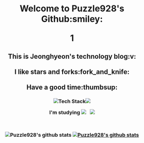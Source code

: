 <h1 align='center'> Welcome to Puzzle928's Github:smiley: </p>1
<h2 align='center'>This is Jeonghyeon's technology blog:v:<br><br>I like stars and forks:fork_and_knife:<br><br>Have a good time:thumbsup:</p>
<p align='center'>
<h3 align='center'><img src="https://img.shields.io/badge/github-181717?style=flat-square&logo=github&logoColor=white"/>Tech Stack<img src="https://img.shields.io/badge/github-181717?style=flat-square&logo=github&logoColor=white"/></p>
I'm studying <img src="https://img.shields.io/badge/Python-3776AB?style=flat-square&logo=Python&logoColor=white"/></a> &nbsp; <img src="https://img.shields.io/badge/Oracle DB-F80000?style=flat-square&logo=Oracle&logoColor=white"/></a></p><br>

![Puzzle928's github stats](https://github-readme-stats.vercel.app/api?username=Puzzle928&show_icons=true)
[![Puzzle928's github stats](https://github-readme-stats.vercel.app/api/top-langs/?username=Puzzle928&show_icons=true&hide_border=true&title_color=004386&icon_color=004386&layout=compact)](https://github.com/Puzzle928)<br>

